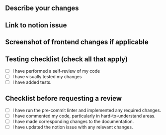 ## Describe your changes

## Link to notion issue

## Screenshot of frontend changes if applicable

## Testing checklist (check all that apply)
- [ ] I have performed a self-review of my code
- [ ] I have visually tested my changes
- [ ] I have added tests. 

## Checklist before requesting a review
- [ ] I have run the pre-commit linter and implemented any required changes.
- [ ] I have commented my code, particularly in hard-to-understand areas.
- [ ] I have made corresponding changes to the documentation.
- [ ] I have updated the notion issue with any relevant changes. 
